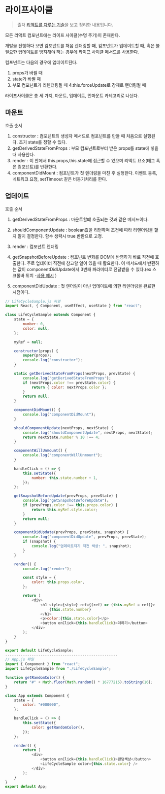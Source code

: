 # 라이프사이클

> 출처 [리액트를 다루는 기술](http://www.kyobobook.co.kr/product/detailViewKor.laf?mallGb=KOR&ejkGb=KOR&barcode=9791160508796)을 보고 정리한 내용입니다.

모든 리액트 컴포넌트에는 라이프 사이클(수명 주기)이 존재한다.

개발을 진행하다 보면 컴포넌트를 처음 렌더링할 때, 컴포넌트가 업데이트할 때, 혹은 불필요한 업데이트를 방지해야 하는 경우에 라이프 사이클 메서드를 사용한다.

컴포넌트는 다음의 경우에 업데이트된다.

1. props가 바뀔 때
2. state가 바뀔 때
3. 부모 컴포넌트가 리렌더링될 때
   4.this.forceUpdate로 강제로 렌더링될 때

라이프사이클은 총 세 가지, 마운트, 업데이트, 언마운트 카테고리로 나뉜다.

## 마운트

호출 순서

1. constructor : 컴포넌트의 생성자 메서드로 컴포넌트를 만들 때 처음으로 실행된다. 초기 state를 정할 수 있다.
2. getDerivedStateFromProps : 부모 컴포넌트로부터 받은 props를 state에 넣을 때 사용한다.
3. render : 이 안에서 this.props,this.state에 접근할 수 있으며 리액트 요소(태그 혹은 컴포넌트)를 반환한다.
4. componentDidMount : 컴포넌트가 첫 렌더링을 마친 후 실행한다. 이벤트 등록, 네트워크 요청, setTimeout 같은 비동기처리를 한다.

## 업데이트

호출 순서

1. getDerivedStateFromProps : 마운트할떄 호출되는 것과 같은 메서드이다.
2. shouldComponentUpdate : boolean값을 리턴하며 조건에 따라 리렌더링을 할지 말지 결정한다. 함수 생략시 true 반환으로 고정.
3. render : 컴포넌트 렌더링
4. getSnapshotBeforeUpdate : 컴포넌트 변화를 DOM에 반영하기 바로 직전에 호출한다. 주로 업데이터 직전에 참고할 일이 있을 때 활요한다. 이 메서드에서 반환하는 값이 componentDidUpdate에서 3번째 파라미터로 전달받을 수 있다.(ex 스크롤바 위치 -[사용 예시](https://codesandbox.io/s/getsnapshotbeforeupdate-yeje-vpmle?fontsize=14&file=/src/scrollbox.js:256-279) )

5. componentDidUpdate : 첫 렌더링이 아닌 업데이트에 의한 리렌더링을 완료한 시점이다.

```js
// LifeCycleSample.js 파일
import React, { Component, useEffect, useState } from "react";

class LifeCycleSample extends Component {
    state = {
        number: 0,
        color: null,
    };

    myRef = null;

    constructor(props) {
        super(props);
        console.log("constructor");
    }

    static getDerivedStateFromProps(nextProps, prevState) {
        console.log("getDerivedStateFromProps");
        if (nextProps.color !== prevState.color) {
            return { color: nextProps.color };
        }
        return null;
    }

    componentDidMount() {
        console.log("componentDidMount");
    }

    shouldComponentUpdate(nextProps, nextState) {
        console.log("shouldComponentUpdate", nextProps, nextState);
        return nextState.number % 10 !== 4;
    }

    componentWillUnmount() {
        console.log("componentWillUnmount");
    }

    handleClick = () => {
        this.setState({
            number: this.state.number + 1,
        });
    };

    getSnapshotBeforeUpdate(prevProps, prevState) {
        console.log("getSnapshotBeforeUpdate");
        if (prevProps.color !== this.props.color) {
            return this.myRef.style.color;
        }
        return null;
    }

    componentDidUpdate(prevProps, prevState, snapshot) {
        console.log("componentDidUpdate", prevProps, prevState);
        if (snapshot) {
            console.log("업데이트되기 직전 색상: ", snapshot);
        }
    }

    render() {
        console.log("render");

        const style = {
            color: this.props.color,
        };

        return (
            <div>
                <h1 style={style} ref={(ref) => (this.myRef = ref)}>
                    {this.state.number}
                </h1>
                <p>color:{this.state.color}</p>
                <button onClick={this.handleClick}>더하기</button>
            </div>
        );
    }
}

export default LifeCycleSample;
---------------------------------------------------
// App.js 파일
import { Component } from "react";
import LifeCycleSample from "./LifeCycleSample";

function getRandomColor() {
    return "#" + Math.floor(Math.random() * 16777215).toString(16);
}

class App extends Component {
    state = {
        color: "#000000",
    };

    handleClick = () => {
        this.setState({
            color: getRandomColor(),
        });
    };

    render() {
        return (
            <div>
                <button onClick={this.handleClick}>랜덤색상</button>
                <LifeCycleSample color={this.state.color} />
            </div>
        );
    }
}
export default App;

```
